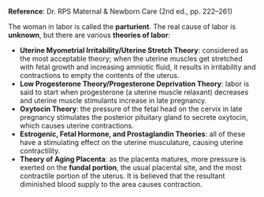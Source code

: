 **Reference**: Dr. RPS Maternal & Newborn Care (2nd ed., pp. 222–261)

The woman in labor is called the **parturient**. The real cause of labor is **unknown**, but there are various **theories of labor**:
- **Uterine Myometrial Irritability/Uterine Stretch Theory**: considered as the most acceptable theory; when the uterine muscles get stretched with fetal growth and increasing amniotic fluid, it results in irritability and contractions to empty the contents of the uterus.
- **Low Progesterone Theory/Progesterone Deprivation Theory**: labor is said to start when progesterone (a uterine muscle relaxant) decreases and uterine muscle stimulants increase in late pregnancy.
- **Oxytocin Theory**: the pressure of the fetal head on the cervix in late pregnancy stimulates the posterior pituitary gland to secrete oxytocin, which causes uterine contractions.
- **Estrogenic, Fetal Hormone, and Prostaglandin Theories**: all of these have a stimulating effect on the uterine musculature, causing uterine contractility.
- **Theory of Aging Placenta**: as the placenta matures, more pressure is exerted on the **fundal portion**, the usual placental site, and the most contractile portion of the uterus. It is believed that the resultant diminished blood supply to the area causes contraction.